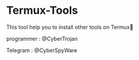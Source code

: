 # Termux-Tools
This tool help you to install other tools on Termux💙

programmer : @CyberTrojan 

Telegram  : @CyberSpyWare
